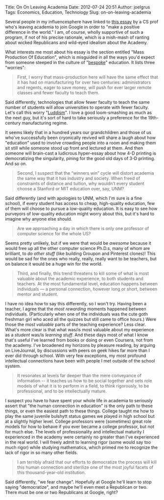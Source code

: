 Title: On On Leaving Academia
Date: 2012-07-24 20:51
Author: joelgrus
Tags: Economics, Education, Technology
Slug: on-on-leaving-academia

Several people in my influencesphere have linked to [this
essay](http://cs.unm.edu/~terran/academic_blog/?p=113) by a CS prof
who's leaving academia to join Google in order to "make a positive
difference in the world." I am, of course, wholly supportive of such a
program, if not of his precise rationale, which is a mish-mash of
ranting about wicked Republicans and wild-eyed idealism about the
Academy.

What interests me most about his essay is the section entitled "Mass
Production Of Education", which is misguided in all the ways you'd
expect from someone steeped in the culture of
"[bespoke](http://en.wikipedia.org/wiki/Bespoke)" education. It lists
three "worries":

> First, I worry that mass-production here will have the same effect
> that it has had on manufacturing for over two centuries:
> administrators and regents, eager to save money, will push for ever
> larger remote classes and fewer faculty to teach them.

Said differently, technologies that allow fewer faculty to teach the
same number of students will allow universities to operate with fewer
faculty. Let's call this worry
"[Luddism](http://en.wikipedia.org/wiki/Luddite)". I love a good
loom-smashing as much as the next guy, but it's sort of hard to take
seriously a preference for the 19th-century manufacturing regime.

It seems likely that in a hundred years our grandchildren and those of
us who've successfully been cryonically revived will share a laugh about
how "education" used to involve crowding people into a room and making
them sit still while someone stood up front and lectured at them. And
then someone will brain-cast a ludicrous hyper-essay about how 4-D
printing is democratizing the singularity, pining for the good old days
of 3-D printing. And so on.

> Second, I suspect that the “winners win” cycle will distort academia
> the same way that it has industry and society. When freed of
> constraints of distance and tuition, why wouldn’t every student choose
> a Stanford or MIT education over, say, UNM?

Said differently (and with apologies to UNM, which I'm sure is a fine
school), if every student has access to cheap, high-quality education,
few of them will choose to pursue a low-quality education. It is easy to
see how purveyors of low-quality education might worry about this, but
it's hard to imagine why anyone else should.

> Are we approaching a day in which there is only one professor of
> computer science for the whole US?

Seems pretty unlikely, but if we were that would be *awesome* because it
would free up all the other computer science Ph.D.s, many of whom are
brilliant, to *do other stuff* (like building Groupon and Pinterest
clones)! This would be sad for the ones who really, really, really want
to be teachers, but on balance it would be a huge win for the world.

> Third, and finally, this trend threatens to kill some of what is most
> valuable about the academic experience, to both students and teachers.
> At the most fundamental level, education happens between individuals —
> a personal connection, however long or short, between mentor and
> student.

I have no idea how to say this differently, so I won't try. Having been
a teacher, I agree that the *most rewarding* moments happened between
individuals. (Particularly when one of the individuals was the cute goth
freshman girl who aced all the quizzes but still came to office hours.)
Were those the *most valuable* parts of the teaching experience? Less
clear. What's more clear is that what was/is most valuable about my
experience as a *student* was/is *learning stuff*. And these days most
of what I know that's useful I've learned from books or doing or even
Coursera, not from the academy. I've broadened my horizons by pleasure
reading, by arguing on LiveJournal, by discussions with peers on geek
hikes far more than I ever did through school. With very few exceptions,
my most profound intellectual connections have been with people I met
outside of the school system.

> It resonates at levels far deeper than the mere conveyance of
> information -- it teaches us how to be social together and sets role
> models of what it is to perform in a field, to think rigorously, to be
> professional, and to be intellectually mature.

I suspect you have to have spent your whole life in academia to
seriously assert that "the human connection in education" is the only
path to these things, or even the easiest path to these things. College
taught me how to play the same juvenile bulshytt status games we played
in high school but at a slightly higher level. College professors were
(sometimes) great role models for how to behave if you ever became a
college professor, but not for much else. The levels of professionality
and intellectual maturity I experienced in the academy were certainly no
greater than I've experienced in the real world. I will freely admit to
learning rigor (some would say too much rigor) while studying
mathematics, which primed me to recognize the lack of rigor in so many
other fields.

> I am terribly afraid that our efforts to democratize the process will
> kill this human connection and sterilize one of the most joyful facets
> of this thousand-year-old institution.

Said differently, "we fear change". Hopefully at Google he'll learn to
stop saying "democratize", and maybe he'll even meet a Republican or
two. There must be one or two Republicans at Google, right?
